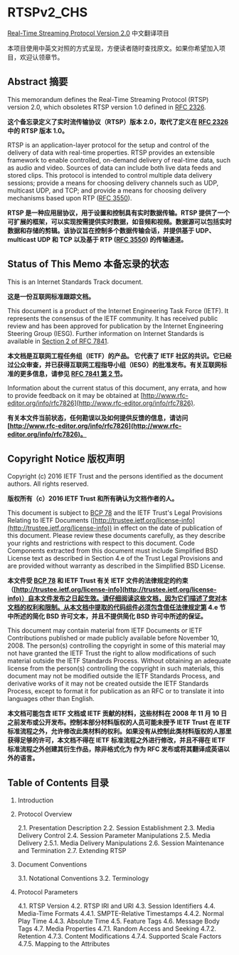 # RTSPv2_CHS

[Real-Time Streaming Protocol Version 2.0](https://tools.ietf.org/html/rfc7826) 中文翻译项目

本项目使用中英文对照的方式呈现，方便读者随时查找原文。如果你希望加入项目，欢迎认领章节。

## Abstract 摘要

This memorandum defines the Real-Time Streaming Protocol (RTSP) version 2.0, which obsoletes RTSP version 1.0 defined in [RFC 2326](https://tools.ietf.org/html/rfc2326).

**这个备忘录定义了实时流传输协议（RTSP）版本 2.0，取代了定义在 [RFC 2326](https://tools.ietf.org/html/rfc2326) 中的 RTSP 版本 1.0。**

RTSP is an application-layer protocol for the setup and control of the delivery of data with real-time properties. RTSP provides an extensible framework to enable controlled, on-demand delivery of real-time data, such as audio and video. Sources of data can include both live data feeds and stored clips. This protocol is intended to control multiple data delivery sessions; provide a means for choosing delivery channels such as UDP, multicast UDP, and TCP; and provide a means for choosing delivery mechanisms based upon RTP ([RFC 3550](https://tools.ietf.org/html/rfc3550)).

**RTSP 是一种应用层协议，用于设置和控制具有实时数据传输。RTSP 提供了一个可扩展的框架，可以实现按需提供实时数据，如音频和视频。数据源可以包括实时数据和存储的剪辑。该协议旨在控制多个数据传输会话，并提供基于 UDP、multicast UDP 和 TCP 以及基于 RTP ([RFC 3550](https://tools.ietf.org/html/rfc3550)) 的传输通道。**

## Status of This Memo 本备忘录的状态

This is an Internet Standards Track document.

**这是一份互联网标准跟踪文档。**

This document is a product of the Internet Engineering Task Force (IETF).  It represents the consensus of the IETF community. It has received public review and has been approved for publication by the Internet Engineering Steering Group (IESG). Further information on Internet Standards is available in [Section 2 of RFC 7841](https://tools.ietf.org/html/rfc7841#section-2).

**本文档是互联网工程任务组（IETF）的产品。 它代表了 IETF 社区的共识。它已经过公众审查，并已获得互联网工程指导小组（IESG）的批准发布。有关互联网标准的更多信息，请参见 [RFC 7841 第 2 节](https://tools.ietf.org/html/rfc7841#section-2)。**

Information about the current status of this document, any errata, and how to provide feedback on it may be obtained at [http://www.rfc-editor.org/info/rfc7826](http://www.rfc-editor.org/info/rfc7826).

**有关本文件当前状态，任何勘误以及如何提供反馈的信息，请访问 [http://www.rfc-editor.org/info/rfc7826](http://www.rfc-editor.org/info/rfc7826)。**

## Copyright Notice 版权声明

Copyright (c) 2016 IETF Trust and the persons identified as the document authors. All rights reserved.

**版权所有（c）2016 IETF Trust 和所有确认为文档作者的人。**

This document is subject to [BCP 78](https://tools.ietf.org/html/bcp78) and the IETF Trust's Legal Provisions Relating to IETF Documents ([http://trustee.ietf.org/license-info](http://trustee.ietf.org/license-info)) in effect on the date of publication of this document.  Please review these documents carefully, as they describe your rights and restrictions with respect to this document. Code Components extracted from this document must include Simplified BSD License text as described in Section 4.e of the Trust Legal Provisions and are provided without warranty as described in the Simplified BSD License.

**本文件受 [BCP 78](https://tools.ietf.org/html/bcp78) 和 IETF Trust 有关 IETF 文件的法律规定的约束（[http://trustee.ietf.org/license-info](http://trustee.ietf.org/license-info)）自本文件发布之日起生效。请仔细阅读这些文档，因为它们描述了您对本文档的权利和限制。从本文档中提取的代码组件必须包含信任法律规定第 4.e 节中所述的简化 BSD 许可文本，并且不提供简化 BSD 许可中所述的保证。**

This document may contain material from IETF Documents or IETF Contributions published or made publicly available before November 10, 2008. The person(s) controlling the copyright in some of this material may not have granted the IETF Trust the right to allow modifications of such material outside the IETF Standards Process. Without obtaining an adequate license from the person(s) controlling the copyright in such materials, this document may not be modified outside the IETF Standards Process, and derivative works of it may not be created outside the IETF Standards Process, except to format it for publication as an RFC or to translate it into languages other than English.

**本文档可能包含 IETF 文档或 IETF 贡献的材料，这些材料在 2008 年 11 月 10 日之前发布或公开发布。控制本部分材料版权的人员可能未授予 IETF Trust 在 IETF 标准流程之外，允许修改此类材料的权利。如果没有从控制此类材料版权的人那里获得足够的许可，本文档不得在 IETF 标准流程之外进行修改，并且不得在 IETF 标准流程之外创建其衍生作品，除非格式化为 作为 RFC 发布或将其翻译成英语以外的语言。**

## Table of Contents 目录

1. Introduction

2. Protocol Overview

    2.1. Presentation Description
    2.2. Session Establishment
    2.3. Media Delivery Control 
    2.4. Session Parameter Manipulations 
    2.5. Media Delivery 
        2.5.1. Media Delivery Manipulations
    2.6. Session Maintenance and Termination
    2.7. Extending RTSP

3. Document Conventions
    
    3.1. Notational Conventions
    3.2. Terminology

4. Protocol Parameters
    
    4.1. RTSP Version
    4.2. RTSP IRI and URI
    4.3. Session Identifiers
    4.4. Media-Time Formats
        4.4.1. SMPTE-Relative Timestamps
        4.4.2. Normal Play Time
        4.4.3. Absolute Time
    4.5. Feature Tags
    4.6. Message Body Tags
    4.7. Media Properties
        4.7.1. Random Access and Seeking
        4.7.2. Retention
        4.7.3. Content Modifications
        4.7.4. Supported Scale Factors
        4.7.5. Mapping to the Attributes